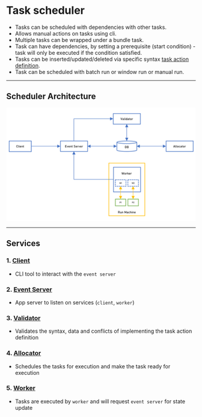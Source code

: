 # Task scheduler
- Tasks can be scheduled with dependencies with other tasks.
- Allows manual actions on tasks using cli.
- Multiple tasks can be wrapped under a bundle task.
- Task can have dependencies, by setting a prerequisite (start condition) - task will only be executed if the condition satisfied.
- Tasks can be inserted/updated/deleted via specific syntax [task action definition](internal/client/etc/test/def/).
- Task can be scheduled with batch run or window run or manual run.

---

## Scheduler Architecture

![scheduler arch](/img/sched_arch.png)

---

## Services
### 1. [Client](internal/client/docs/readme.md)
* CLI tool to interact with the `event server`

### 2. [Event Server](internal/eventserver/docs/readme.md)
* App server to listen on services (`client`, `worker`)

### 3. [Validator](internal/validator/docs/readme.md)
* Validates the syntax, data and conflicts of implementing the task action definition

### 4. [Allocator](internal/allocator/docs/readme.md)
* Schedules the tasks for execution and make the task ready for execution

### 5. [Worker](internal/worker/docs/readme.md)
* Tasks are executed by `worker` and will request `event server` for state update
